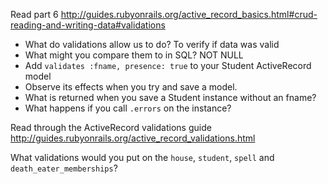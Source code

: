 Read part 6 http://guides.rubyonrails.org/active_record_basics.html#crud-reading-and-writing-data#validations

- What do validations allow us to do?
To verify if data was valid
- What might you compare them to in SQL?
NOT NULL
- Add `validates :fname, presence: true` to your Student ActiveRecord model
- Observe its effects when you try and save a model.
- What is returned when you save a Student instance without an fname?
- What happens if you call `.errors` on the instance?

Read through the ActiveRecord validations guide
http://guides.rubyonrails.org/active_record_validations.html

What validations would you put on the `house`, `student`, `spell` and `death_eater_memberships`?

